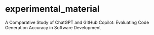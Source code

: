 # experimental_material
A Comparative Study of ChatGPT and GitHub Copilot: Evaluating Code Generation Accuracy in Software Development
